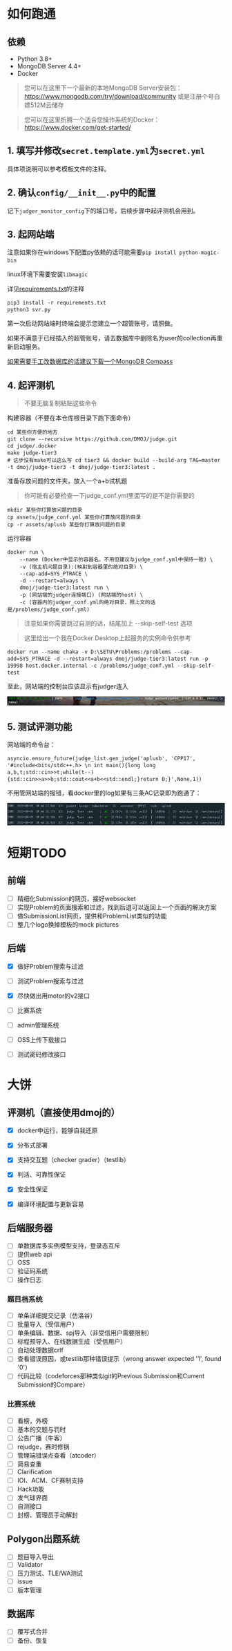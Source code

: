 # 如何跑通

## 依赖

- Python 3.8+
- MongoDB Server 4.4+
- Docker

> 您可以在这里下一个最新的本地MongoDB Server安装包：https://www.mongodb.com/try/download/community
> 或是注册个号白嫖512M云储存

> 您可以在这里折腾一个适合您操作系统的Docker：https://www.docker.com/get-started/

## 1. 填写并修改`secret.template.yml`为`secret.yml`

具体项说明可以参考模板文件的注释。

## 2. 确认`config/__init__.py`中的配置

记下`judger_monitor_config`下的端口号，后续步骤中起评测机会用到。

## 3. 起网站端

注意如果你在windows下配置py依赖的话可能需要`pip install python-magic-bin`

linux环境下需要安装`libmagic`

详见[requirements.txt](requirements.txt)的注释
```
pip3 install -r requirements.txt
python3 svr.py
```

第一次启动网站端时终端会提示您建立一个超管账号，请照做。

如果不满意于已经插入的超管账号，请去数据库中删除名为user的collection再重新启动服务。

[如果需要手工改数据库的话建议下载一个MongoDB Compass](https://www.mongodb.com/try/download/compass)

## 4. 起评测机

> 不要无脑复制粘贴这些命令

构建容器（不要在本仓库根目录下跑下面命令）
```
cd 某些你方便的地方
git clone --recursive https://github.com/DMOJ/judge.git
cd judge/.docker
make judge-tier3
# 这步没有make可以这么写 cd tier3 && docker build --build-arg TAG=master -t dmoj/judge-tier3 -t dmoj/judge-tier3:latest .
```

准备存放问题的文件夹，放入一个a+b试机题

> 你可能有必要检查一下judge_conf.yml里面写的是不是你需要的
```
mkdir 某些你打算放问题的目录
cp assets/judge_conf.yml 某些你打算放问题的目录
cp -r assets/aplusb 某些你打算放问题的目录
```

运行容器
```
docker run \
    --name (Docker中显示的容器名，不用但建议与judge_conf.yml中保持一致) \
    -v (宿主机问题目录):(映射到容器里的绝对目录) \
    --cap-add=SYS_PTRACE \
    -d --restart=always \ 
    dmoj/judge-tier3:latest run \
    -p (网站端的judger连接端口) (网站端的host) \
    -c (容器内的judger_conf.yml的绝对目录，照上文的话是/problems/judge_conf.yml)
```
> 注意如果你需要跳过自测的话，结尾加上 --skip-self-test 选项

> 这里给出一个我在Docker Desktop上起服务的实例命令供参考
```
docker run --name chaka -v D:\SETU\Problems:/problems --cap-add=SYS_PTRACE -d --restart=always dmoj/judge-tier3:latest run -p 19998 host.docker.internal -c /problems/judge_conf.yml --skip-self-test
```

至此，网站端的控制台应该显示有judger连入

![](assets/connected.png)

## 5. 测试评测功能

网站端的命令台：
```
asyncio.ensure_future(judge_list.gen_judge('aplusb', 'CPP17', '#include<bits/stdc++.h> \n int main(){long long a,b,t;std::cin>>t;while(t--){std::cin>>a>>b;std::cout<<a+b<<std::endl;}return 0;}',None,1))
```

不用管网站端的报错，看docker里的log如果有三条AC记录即为跑通了：

![](assets/AC.png)

# 短期TODO

## 前端

* [ ] 精细化Submission的网页，接好websocket
* [ ] 实现Problem的页面搜索和过滤，找到后退可以返回上一个页面的解决方案
* [ ] 做SubmissionList网页，提供和ProblemList类似的功能
* [ ] 整几个logo换掉模板的mock pictures

## 后端

* [x] 做好Problem搜索与过滤
* [ ] 测试Problem搜索与过滤
* [x] 尽快做出用motor的v2接口
* [ ] 比赛系统
* [ ] admin管理系统
* [ ] OSS上传下载接口
* [ ] 测试密码修改接口


# 大饼

## 评测机（直接使用dmoj的）

* [x] docker中运行，能够自我还原
* [x] 分布式部署
* [x] 支持交互题（checker grader）（testlib）
* [x] 判活、可靠性保证
* [x] 安全性保证
* [x] 编译环境配置与更新容易


## 后端服务器

* [ ] 单数据库多实例模型支持，登录态互斥
* [ ] 提供web api
* [ ] OSS
* [ ] 验证码系统
* [ ] 操作日志

### 题目档系统

* [ ] 单条详细提交记录（仿洛谷）
* [ ] 批量导入（受信用户）
* [ ] 单条编辑、数据、spj导入（非受信用户需要限制）
* [ ] 标程预导入、在线数据生成（受信用户）
* [ ] 自动处理数据crlf
* [ ] 查看错误原因，或testlib那种错误提示（wrong answer expected '1', found '0'）
* [ ] 代码比较（codeforces那种类似git的Previous Submission和Current Submission的Compare）

### 比赛系统

* [ ] 看榜，外榜
* [ ] 基本的交题与罚时
* [ ] 公告广播（牛客）
* [ ] rejudge，赛时修锅
* [ ] 管理端错误点查看（atcoder）
* [ ] 简易查重
* [ ] Clarification
* [ ] IOI、ACM、CF赛制支持
* [ ] Hack功能
* [ ] 发气球界面
* [ ] 自测接口
* [ ] 封榜、管理员手动解封

## Polygon出题系统

* [ ] 题目导入导出
* [ ] Validator
* [ ] 压力测试、TLE/WA测试
* [ ] issue
* [ ] 版本管理

## 数据库

* [ ] 覆写式合并
* [ ] 备份、恢复
